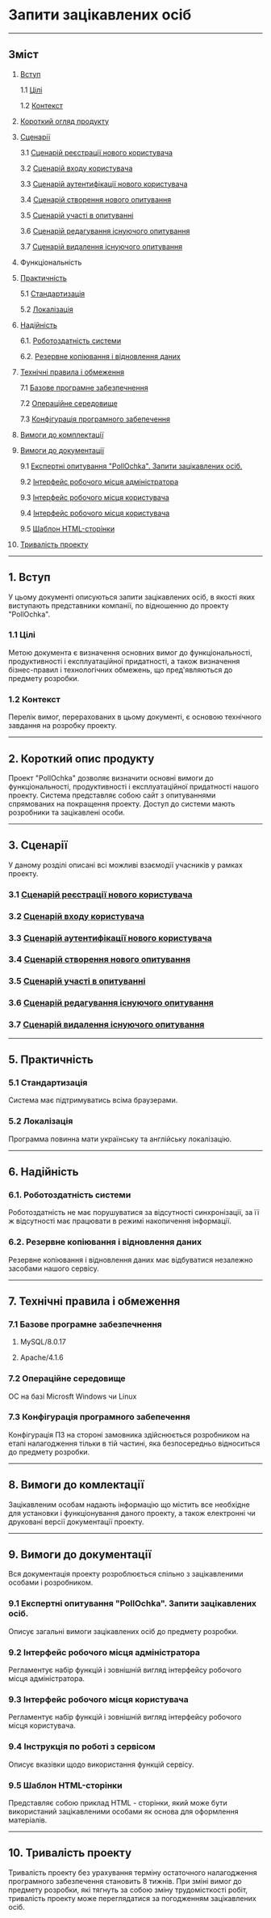 # Запити зацікавлених осіб
***
## Зміст

1. [Вступ](https://github.com/MkZb/ODB/blob/master/doc/requests.md#1-%D0%B2%D1%81%D1%82%D1%83%D0%BF)

	1.1 [Цілі](https://github.com/MkZb/ODB/blob/master/doc/requests.md#11--%D1%86%D1%96%D0%BB%D1%96)
	
	1.2 [Контекст](https://github.com/MkZb/ODB/blob/master/doc/requests.md#12-%D0%BA%D0%BE%D0%BD%D1%82%D0%B5%D0%BA%D1%81%D1%82)
	
2. [Короткий огляд продукту](https://github.com/MkZb/ODB/blob/master/doc/requests.md#2-%D0%BA%D0%BE%D1%80%D0%BE%D1%82%D0%BA%D0%B8%D0%B9-%D0%BE%D0%BF%D0%B8%D1%81-%D0%BF%D1%80%D0%BE%D0%B4%D1%83%D0%BA%D1%82%D1%83)

3. [Сценарії](https://github.com/MkZb/ODB/blob/master/doc/requests.md#3-%D1%81%D1%86%D0%B5%D0%BD%D0%B0%D1%80%D1%96%D1%97)

	3.1 [Сценарій реєстрації нового користувача](https://github.com/MkZb/ODB/blob/master/doc/requests.md#31-%D1%81%D1%86%D0%B5%D0%BD%D0%B0%D1%80%D1%96%D0%B9-%D1%80%D0%B5%D1%94%D1%81%D1%82%D1%80%D0%B0%D1%86%D1%96%D1%97-%D0%BD%D0%BE%D0%B2%D0%BE%D0%B3%D0%BE-%D0%BA%D0%BE%D1%80%D0%B8%D1%81%D1%82%D1%83%D0%B2%D0%B0%D1%87%D0%B0)
	
	3.2 [Сценарій входу користувача](https://github.com/MkZb/ODB/blob/master/doc/requests.md#33-%D1%81%D1%86%D0%B5%D0%BD%D0%B0%D1%80%D1%96%D0%B9-%D0%B2%D1%85%D0%BE%D0%B4%D1%83-%D0%BA%D0%BE%D1%80%D0%B8%D1%81%D1%82%D1%83%D0%B2%D0%B0%D1%87%D0%B0)
	
	3.3 [Сценарій аутентифікації нового користувача](https://github.com/MkZb/ODB/blob/master/doc/requests.md#32-%D1%81%D1%86%D0%B5%D0%BD%D0%B0%D1%80%D1%96%D0%B9-%D0%B0%D1%83%D1%82%D0%B5%D0%BD%D1%82%D0%B8%D1%84%D1%96%D0%BA%D0%B0%D1%86%D1%96%D1%97-%D0%BD%D0%BE%D0%B2%D0%BE%D0%B3%D0%BE-%D0%BA%D0%BE%D1%80%D0%B8%D1%81%D1%82%D1%83%D0%B2%D0%B0%D1%87%D0%B0)
	
	3.4 [Сценарій створення нового опитування](https://github.com/MkZb/ODB/blob/master/doc/requests.md#34-%D1%81%D1%86%D0%B5%D0%BD%D0%B0%D1%80%D1%96%D0%B9-%D1%81%D1%82%D0%B2%D0%BE%D1%80%D0%B5%D0%BD%D0%BD%D1%8F-%D0%BD%D0%BE%D0%B2%D0%BE%D0%B3%D0%BE-%D0%BE%D0%BF%D0%B8%D1%82%D1%83%D0%B2%D0%B0%D0%BD%D0%BD%D1%8F)
	
	3.5 [Сценарій участі в опитуванні](https://github.com/MkZb/ODB/blob/master/doc/requests.md#35-%D1%81%D1%86%D0%B5%D0%BD%D0%B0%D1%80%D1%96%D0%B9-%D1%83%D1%87%D0%B0%D1%81%D1%82%D1%96-%D0%B2-%D0%BE%D0%BF%D0%B8%D1%82%D1%83%D0%B2%D0%B0%D0%BD%D0%BD%D1%96)
	
	3.6 [Сценарій редагування існуючого опитування](https://github.com/MkZb/ODB/blob/master/doc/requests.md#36-%D1%81%D1%86%D0%B5%D0%BD%D0%B0%D1%80%D1%96%D0%B9-%D1%80%D0%B5%D0%B4%D0%B0%D0%B3%D1%83%D0%B2%D0%B0%D0%BD%D0%BD%D1%8F-%D1%96%D1%81%D0%BD%D1%83%D1%8E%D1%87%D0%BE%D0%B3%D0%BE-%D0%BE%D0%BF%D0%B8%D1%82%D1%83%D0%B2%D0%B0%D0%BD%D0%BD%D1%8F)
	
	3.7 [Сценарій видалення існуючого опитування](https://github.com/MkZb/ODB/blob/master/doc/requests.md#37-%D1%81%D1%86%D0%B5%D0%BD%D0%B0%D1%80%D1%96%D0%B9-%D0%B2%D0%B8%D0%B4%D0%B0%D0%BB%D0%B5%D0%BD%D0%BD%D1%8F-%D1%96%D1%81%D0%BD%D1%83%D1%8E%D1%87%D0%BE%D0%B3%D0%BE-%D0%BE%D0%BF%D0%B8%D1%82%D1%83%D0%B2%D0%B0%D0%BD%D0%BD%D1%8F)
	
4. Функціональність

5. [Практичність](https://github.com/MkZb/ODB/blob/master/doc/requests.md#5-%D0%BF%D1%80%D0%B0%D0%BA%D1%82%D0%B8%D1%87%D0%BD%D1%96%D1%81%D1%82%D1%8C)

	5.1 [Стандартизація](https://github.com/MkZb/ODB/blob/master/doc/requests.md#51-%D1%81%D1%82%D0%B0%D0%BD%D0%B4%D0%B0%D1%80%D1%82%D0%B8%D0%B7%D0%B0%D1%86%D1%96%D1%8F)
	
	5.2 [Локалізація](https://github.com/MkZb/ODB/blob/master/doc/requests.md#52-%D0%BB%D0%BE%D0%BA%D0%B0%D0%BB%D1%96%D0%B7%D0%B0%D1%86%D1%96%D1%8F)
	
6. [Надійність](https://github.com/MkZb/ODB/blob/master/doc/requests.md#6-%D0%BD%D0%B0%D0%B4%D1%96%D0%B9%D0%BD%D1%96%D1%81%D1%82%D1%8C)

	6.1. [Роботоздатність системи](https://github.com/MkZb/ODB/blob/master/doc/requests.md#61-%D1%80%D0%BE%D0%B1%D0%BE%D1%82%D0%BE%D0%B7%D0%B4%D0%B0%D1%82%D0%BD%D1%96%D1%81%D1%82%D1%8C-%D1%81%D0%B8%D1%81%D1%82%D0%B5%D0%BC%D0%B8)
  
	6.2. [Резервне копіювання і відновлення даних](https://github.com/MkZb/ODB/blob/master/doc/requests.md#62-%D1%80%D0%B5%D0%B7%D0%B5%D1%80%D0%B2%D0%BD%D0%B5-%D0%BA%D0%BE%D0%BF%D1%96%D1%8E%D0%B2%D0%B0%D0%BD%D0%BD%D1%8F-%D1%96-%D0%B2%D1%96%D0%B4%D0%BD%D0%BE%D0%B2%D0%BB%D0%B5%D0%BD%D0%BD%D1%8F-%D0%B4%D0%B0%D0%BD%D0%B8%D1%85)
  
7. [Технічні правила і обмеження](https://github.com/MkZb/ODB/blob/master/doc/requests.md#7-%D1%82%D0%B5%D1%85%D0%BD%D1%96%D1%87%D0%BD%D1%96-%D0%BF%D1%80%D0%B0%D0%B2%D0%B8%D0%BB%D0%B0-%D1%96-%D0%BE%D0%B1%D0%BC%D0%B5%D0%B6%D0%B5%D0%BD%D0%BD%D1%8F)

	7.1 [Базове програмне забезпечнення](https://github.com/MkZb/ODB/blob/master/doc/requests.md#71-%D0%B1%D0%B0%D0%B7%D0%BE%D0%B2%D0%B5-%D0%BF%D1%80%D0%BE%D0%B3%D1%80%D0%B0%D0%BC%D0%BD%D0%B5-%D0%B7%D0%B0%D0%B1%D0%B5%D0%B7%D0%BF%D0%B5%D1%87%D0%BD%D0%B5%D0%BD%D0%BD%D1%8F)
	
	7.2 [Операційне середовище](https://github.com/MkZb/ODB/blob/master/doc/requests.md#72-%D0%BE%D0%BF%D0%B5%D1%80%D0%B0%D1%86%D1%96%D0%B9%D0%BD%D0%B5-%D1%81%D0%B5%D1%80%D0%B5%D0%B4%D0%BE%D0%B2%D0%B8%D1%89%D0%B5)
	
	7.3 [Конфігурація програмного забепечення](https://github.com/MkZb/ODB/blob/master/doc/requests.md#73-%D0%BA%D0%BE%D0%BD%D1%84%D1%96%D0%B3%D1%83%D1%80%D0%B0%D1%86%D1%96%D1%8F-%D0%BF%D1%80%D0%BE%D0%B3%D1%80%D0%B0%D0%BC%D0%BD%D0%BE%D0%B3%D0%BE-%D0%B7%D0%B0%D0%B1%D0%B5%D0%BF%D0%B5%D1%87%D0%B5%D0%BD%D0%BD%D1%8F)

8. [Вимоги до комплектації](https://github.com/MkZb/ODB/blob/master/doc/requests.md#8-%D0%B2%D0%B8%D0%BC%D0%BE%D0%B3%D0%B8-%D0%B4%D0%BE-%D0%BA%D0%BE%D0%BC%D0%BB%D0%B5%D0%BA%D1%82%D0%B0%D1%86%D1%96%D1%97)

9. [Вимоги до документації](https://github.com/MkZb/ODB/blob/master/doc/requests.md#9-%D0%B2%D0%B8%D0%BC%D0%BE%D0%B3%D0%B8-%D0%B4%D0%BE-%D0%B4%D0%BE%D0%BA%D1%83%D0%BC%D0%B5%D0%BD%D1%82%D0%B0%D1%86%D1%96%D1%97)
	
	9.1 [Експертні опитування "PollOchka". Запити зацікавлених осіб.](https://github.com/MkZb/ODB/blob/master/doc/requests.md#91-%D0%B5%D0%BA%D1%81%D0%BF%D0%B5%D1%80%D1%82%D0%BD%D1%96-%D0%BE%D0%BF%D0%B8%D1%82%D1%83%D0%B2%D0%B0%D0%BD%D0%BD%D1%8F-pollochka-%D0%B7%D0%B0%D0%BF%D0%B8%D1%82%D0%B8-%D0%B7%D0%B0%D1%86%D1%96%D0%BA%D0%B0%D0%B2%D0%BB%D0%B5%D0%BD%D0%B8%D1%85-%D0%BE%D1%81%D1%96%D0%B1)

	9.2 [Інтерфейс робочого місця адміністратора](https://github.com/MkZb/ODB/blob/master/doc/requests.md#92-%D1%96%D0%BD%D1%82%D0%B5%D1%80%D1%84%D0%B5%D0%B9%D1%81-%D1%80%D0%BE%D0%B1%D0%BE%D1%87%D0%BE%D0%B3%D0%BE-%D0%BC%D1%96%D1%81%D1%86%D1%8F-%D0%B0%D0%B4%D0%BC%D1%96%D0%BD%D1%96%D1%81%D1%82%D1%80%D0%B0%D1%82%D0%BE%D1%80%D0%B0)
	
	9.3 [Інтерфейс робочого місця користувача](https://github.com/MkZb/ODB/blob/master/doc/requests.md#93-%D1%96%D0%BD%D1%82%D0%B5%D1%80%D1%84%D0%B5%D0%B9%D1%81-%D1%80%D0%BE%D0%B1%D0%BE%D1%87%D0%BE%D0%B3%D0%BE-%D0%BC%D1%96%D1%81%D1%86%D1%8F-%D0%BA%D0%BE%D1%80%D0%B8%D1%81%D1%82%D1%83%D0%B2%D0%B0%D1%87%D0%B0)

	9.4 [Інтерфейс робочого місця користувача](https://github.com/MkZb/ODB/blob/master/doc/requests.md#94-%D1%96%D0%BD%D1%81%D1%82%D1%80%D1%83%D0%BA%D1%86%D1%96%D1%8F-%D0%BF%D0%BE-%D1%80%D0%BE%D0%B1%D0%BE%D1%82%D1%96-%D0%B7-%D1%81%D0%B5%D1%80%D0%B2%D1%96%D1%81%D0%BE%D0%BC)

	9.5 [Шаблон HTML-сторінки](https://github.com/MkZb/ODB/blob/master/doc/requests.md#95-%D1%88%D0%B0%D0%B1%D0%BB%D0%BE%D0%BD-html-%D1%81%D1%82%D0%BE%D1%80%D1%96%D0%BD%D0%BA%D0%B8)

10. [Тривалість проекту](https://github.com/MkZb/ODB/blob/master/doc/requests.md#10-%D1%82%D1%80%D0%B8%D0%B2%D0%B0%D0%BB%D1%96%D1%81%D1%82%D1%8C-%D0%BF%D1%80%D0%BE%D0%B5%D0%BA%D1%82%D1%83)

***
## 1. Вступ

У цьому документі описуються запити зацікавлених осіб, в якості яких виступають представники компанії, по відношенню до проекту "PollOchka".

### 1.1  Цілі

Метою документа є визначення основних вимог до функціональності, продуктивності і експлуатаційної придатності, а також визначення бізнес-правил і технологічних обмежень, що пред'являються до предмету розробки.

### 1.2 Контекст

Перелік вимог, перерахованих в цьому документі, є основою технічного завдання на розробку проекту.

***
## 2. Короткий опис продукту
Проект "PollOchka" дозволяє визначити основні вимоги до функціональності, продуктивності і експлуатаційної придатності нашого проекту. Система представляє собою сайт з опитуваннями спрямованих на покращення проекту. Доступ до системи мають розробники та зацікавлені особи.

***
## 3. Сценарії

У даному розділі описані всі можливі взаємодії учасників у рамках проекту.

### 3.1 [Сценарій реєстрації нового користувача](https://github.com/MkZb/ODB/blob/master/doc/usecases/registration.md)
### 3.2 [Сценарій входу користувача](https://github.com/MkZb/ODB/blob/master/doc/usecases/login.md)
### 3.3 [Сценарій аутентифікації нового користувача](https://github.com/MkZb/ODB/blob/master/doc/usecases/authentification.md)
### 3.4 [Сценарій створення нового опитування](https://github.com/MkZb/ODB/blob/master/doc/usecases/pollcreation.md)
### 3.5 [Сценарій участі в опитуванні](https://github.com/MkZb/ODB/blob/master/doc/usecases/pollanswering.md)
### 3.6 [Сценарій редагування існуючого опитування](https://github.com/MkZb/ODB/blob/master/doc/usecases/pollediting.md)
### 3.7 [Сценарій видалення існуючого опитування](https://github.com/MkZb/ODB/blob/master/doc/usecases/polldeletion.md)

***
## 5. Практичність

### 5.1 Стандартизація

Cистема має підтримуватись всіма браузерами.

### 5.2 Локалізація

Программа повинна мати українську та англійську локалізацію.
***
## 6. Надійність

### 6.1. Роботоздатність системи
Роботоздатність не має порушуватися за відсутності синхронізації, за її ж відсутності має працювати в режимі накопичення інформації.

### 6.2. Резервне копіювання і відновлення даних
Резервне копіювання і відновлення даних має відбуватися незалежно засобами нашого сервісу.

***
## 7. Технічні правила і обмеження

### 7.1 Базове програмне забезпечнення
  1. MySQL/8.0.17

  2. Apache/4.1.6

### 7.2 Операційне середовище

ОС на базі Microsft Windows чи Linux

### 7.3 Конфігурація програмного забепечення

Конфігурація ПЗ на стороні замовника здійснюється розробником на етапі налагодження тільки в тій частині, яка безпосередньо відноситься до предмету розробки.

***
## 8. Вимоги до комлектації

Зацікавленим особам надають інформацію що містить все необхідне для установки і функціонування даного проекту, а також електронні чи друковані версії документації проекту.

***
## 9. Вимоги до документації
Вся документація проекту розроблюється спільно з зацікавленими особами і розробником.

### 9.1 Експертні опитування "PollOchka". Запити зацікавлених осіб.
Описує загальні вимоги зацікавлених осіб до предмету розробки.

### 9.2 Інтерфейс робочого місця адміністратора
Регламентує набір функцій і зовнішній вигляд інтерфейсу робочого місця адміністратора.

### 9.3 Інтерфейс робочого місця користувача
Регламентує набір функцій і зовнішній вигляд інтерфейсу робочого місця користувача.

### 9.4 Інструкція по роботі з сервісом
Описує вказівки щодо використання функцій сервісу.

### 9.5 Шаблон HTML-сторінки
Представляє собою приклад HTML - сторінки, який може бути використаний зацікавленими особами як основа для оформлення матеріалів.

***
## 10. Тривалість проекту

Тривалість проекту без урахування терміну остаточного налагодження програмного забезпечення становить 8 тижнів.
При зміні вимог до предмету розробки, які тягнуть за собою зміну трудомісткості робіт, тривалість проекту може переглядатися за погодженням зацікавлених осіб.
